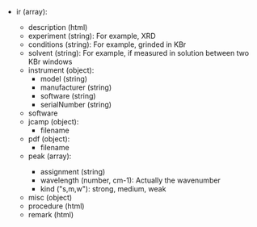 - ir (array<object>):
  - description (html)
  - experiment (string): For example, XRD
  - conditions (string): For example, grinded in KBr
  - solvent (string): For example, if measured in solution between two KBr windows
  - instrument (object):
    - model (string)
    - manufacturer (string)
    - software (string)
    - serialNumber (string)
  - software
  - jcamp (object):
    - filename
  - pdf (object):
    - filename
  - peak (array<object>):
    - assignment (string)
    - wavelength (number, cm-1): Actually the wavenumber
    - kind ("s,m,w"): strong, medium, weak
  - misc (object)
  - procedure (html)
  - remark (html)
